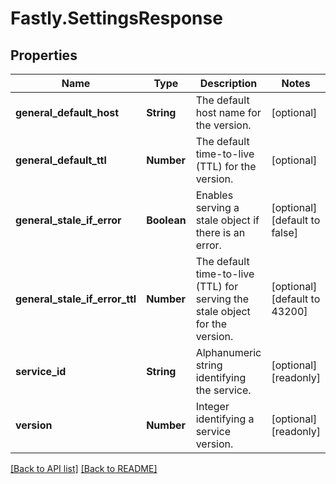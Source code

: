 # Fastly.SettingsResponse

## Properties

Name | Type | Description | Notes
------------ | ------------- | ------------- | -------------
**general_default_host** | **String** | The default host name for the version. | [optional] 
**general_default_ttl** | **Number** | The default time-to-live (TTL) for the version. | [optional] 
**general_stale_if_error** | **Boolean** | Enables serving a stale object if there is an error. | [optional] [default to false]
**general_stale_if_error_ttl** | **Number** | The default time-to-live (TTL) for serving the stale object for the version. | [optional] [default to 43200]
**service_id** | **String** | Alphanumeric string identifying the service. | [optional] [readonly] 
**version** | **Number** | Integer identifying a service version. | [optional] [readonly] 



[[Back to API list]](../../README.md#endpoints) [[Back to README]](../../README.md)
